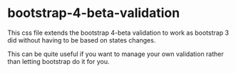 # bootstrap-4-beta-validation
This css file extends the bootstrap 4-beta validation to work as bootstrap 3 did without having to be based on states changes.

This can be quite useful if you want to manage your own validation rather than letting bootstrap do it for you.
